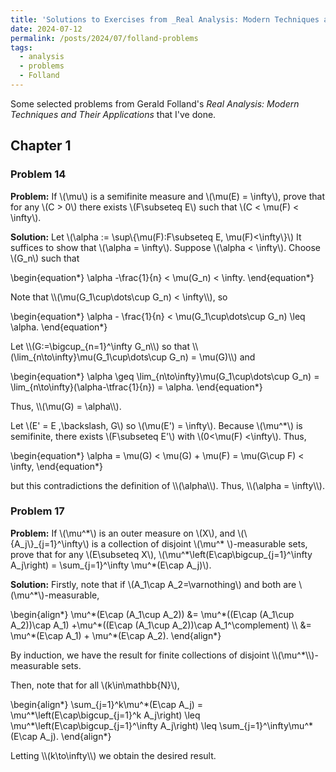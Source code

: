 ```yaml
---
title: 'Solutions to Exercises from _Real Analysis: Modern Techniques and Their Applications_'
date: 2024-07-12
permalink: /posts/2024/07/folland-problems
tags:
  - analysis
  - problems
  - Folland
---
```


Some selected problems from Gerald Folland's _Real Analysis: Modern Techniques and Their Applications_ that I've done.

## Chapter 1 
### Problem 14

**Problem:** If \\(\mu\\) is a semifinite measure and \\(\mu(E) = \infty\\), prove that for any \\(C > 0\\) there exists \\(F\subseteq E\\) such that \\(C < \mu(F) < \infty\\).

**Solution:** Let \\(\alpha := \sup\\\{\mu(F):F\subseteq E, \mu(F)<\infty\\\}\\)
It suffices to show that \\(\alpha = \infty\\).
Suppose \\(\alpha < \infty\\).
Choose \\(G_n\\) such that 
<p>
\begin{equation*}
    \alpha -\frac{1}{n} < \mu(G_n) < \infty.
\end{equation*}
</p>
Note that \\(\mu(G_1\cup\dots\cup G_n) < \infty\\), so 
<p>
\begin{equation*}
    \alpha - \frac{1}{n} < \mu(G_1\cup\dots\cup G_n) \leq \alpha.
\end{equation*}
</p>
Let \\(G:=\bigcup_{n=1}^\infty G_n\\) so that \\(\lim_{n\to\infty}\mu(G_1\cup\dots\cup G_n) = \mu(G)\\) and
<p>
\begin{equation*}
    \alpha \geq \lim_{n\to\infty}\mu(G_1\cup\dots\cup G_n) = \lim_{n\to\infty}(\alpha-\tfrac{1}{n}) = \alpha.
\end{equation*}
</p>
Thus, \\(\mu(G) = \alpha\\).


Let \\(E' = E \,\backslash\, G\\) so \\(\mu(E') = \infty\\).
Because \\(\mu^*\\) is semifinite, there exists \\(F\subseteq E'\\) with \\(0<\mu(F) <\infty\\).
Thus,
<p>
\begin{equation*}
    \alpha = \mu(G) <  \mu(G) + \mu(F)  = \mu(G\cup F) < \infty,
\end{equation*}
</p>
but this contradictions the definition of \\(\alpha\\).
Thus, \\(\alpha = \infty\\).


### Problem 17
**Problem:** If \\(\mu^\*\\) is an outer measure on \\(X\\), and \\(\\\{A_j\\\}\_{j=1}^\infty\\) is a collection of disjoint \\(\mu^* \\)-measurable sets, prove that for any \\(E\subseteq X\\), \\(\mu^\*\left(E\cap\bigcup\_{j=1}^\infty A_j\right) = \sum\_{j=1}^\infty \mu^\*(E\cap A_j)\\).

**Solution:** Firstly, note that if \\(A_1\cap A_2=\varnothing\\) and both are \\(\mu^*\\)-measurable,
<p>
\begin{align*}
    \mu^*(E\cap (A_1\cup A_2)) &= \mu^*((E\cap (A_1\cup A_2))\cap A_1) +\mu^*((E\cap (A_1\cup A_2))\cap A_1^\complement) \\
    &= \mu^*(E\cap A_1) + \mu^*(E\cap A_2).
\end{align*}
</p>
By induction, we have the result for finite collections of disjoint \\(\mu^*\\)-measurable sets.

Then, note that for all \\(k\in\mathbb{N}\\),
<p>
    \begin{align*}
    \sum_{j=1}^k\mu^*(E\cap A_j) = \mu^*\left(E\cap\bigcup_{j=1}^k A_j\right) 
    \leq \mu^*\left(E\cap\bigcup_{j=1}^\infty A_j\right)  
    \leq \sum_{j=1}^\infty\mu^*(E\cap A_j).
    \end{align*}
</p>
Letting \\(k\to\infty\\) we obtain the desired result.



